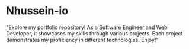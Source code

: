# Nhussein-io
"Explore my portfolio repository! As a Software Engineer and Web Developer, it showcases my skills through various projects. Each project demonstrates my proficiency in different technologies. Enjoy!"

